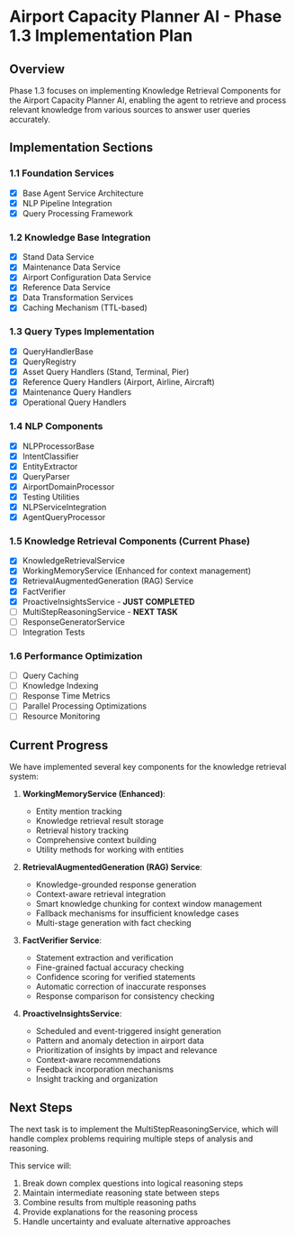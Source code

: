 # Airport Capacity Planner AI - Phase 1.3 Implementation Plan

## Overview
Phase 1.3 focuses on implementing Knowledge Retrieval Components for the Airport Capacity Planner AI, enabling the agent to retrieve and process relevant knowledge from various sources to answer user queries accurately.

## Implementation Sections

### 1.1 Foundation Services
- [x] Base Agent Service Architecture
- [x] NLP Pipeline Integration
- [x] Query Processing Framework

### 1.2 Knowledge Base Integration
- [x] Stand Data Service
- [x] Maintenance Data Service 
- [x] Airport Configuration Data Service
- [x] Reference Data Service
- [x] Data Transformation Services
- [x] Caching Mechanism (TTL-based)

### 1.3 Query Types Implementation
- [x] QueryHandlerBase
- [x] QueryRegistry
- [x] Asset Query Handlers (Stand, Terminal, Pier)
- [x] Reference Query Handlers (Airport, Airline, Aircraft)
- [x] Maintenance Query Handlers
- [x] Operational Query Handlers

### 1.4 NLP Components
- [x] NLPProcessorBase
- [x] IntentClassifier
- [x] EntityExtractor
- [x] QueryParser
- [x] AirportDomainProcessor
- [x] Testing Utilities
- [x] NLPServiceIntegration
- [x] AgentQueryProcessor

### 1.5 Knowledge Retrieval Components (Current Phase)
- [x] KnowledgeRetrievalService
- [x] WorkingMemoryService (Enhanced for context management)
- [x] RetrievalAugmentedGeneration (RAG) Service
- [x] FactVerifier
- [x] ProactiveInsightsService - **JUST COMPLETED**
- [ ] MultiStepReasoningService - **NEXT TASK**
- [ ] ResponseGeneratorService
- [ ] Integration Tests

### 1.6 Performance Optimization
- [ ] Query Caching
- [ ] Knowledge Indexing
- [ ] Response Time Metrics
- [ ] Parallel Processing Optimizations
- [ ] Resource Monitoring

## Current Progress
We have implemented several key components for the knowledge retrieval system:

1. **WorkingMemoryService (Enhanced)**: 
   - Entity mention tracking
   - Knowledge retrieval result storage 
   - Retrieval history tracking
   - Comprehensive context building
   - Utility methods for working with entities

2. **RetrievalAugmentedGeneration (RAG) Service**:
   - Knowledge-grounded response generation
   - Context-aware retrieval integration
   - Smart knowledge chunking for context window management
   - Fallback mechanisms for insufficient knowledge cases
   - Multi-stage generation with fact checking

3. **FactVerifier Service**:
   - Statement extraction and verification
   - Fine-grained factual accuracy checking
   - Confidence scoring for verified statements
   - Automatic correction of inaccurate responses
   - Response comparison for consistency checking

4. **ProactiveInsightsService**:
   - Scheduled and event-triggered insight generation
   - Pattern and anomaly detection in airport data
   - Prioritization of insights by impact and relevance
   - Context-aware recommendations
   - Feedback incorporation mechanisms
   - Insight tracking and organization

## Next Steps
The next task is to implement the MultiStepReasoningService, which will handle complex problems requiring multiple steps of analysis and reasoning.

This service will:
1. Break down complex questions into logical reasoning steps
2. Maintain intermediate reasoning state between steps
3. Combine results from multiple reasoning paths
4. Provide explanations for the reasoning process
5. Handle uncertainty and evaluate alternative approaches